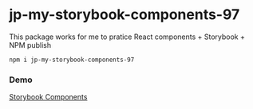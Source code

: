 # jp-my-storybook-components-97

This package works for me to pratice React components + Storybook + NPM publish

```
npm i jp-my-storybook-components-97
```

### Demo

[Storybook Components](https://jhosuap97.github.io/sb-components/?path=/story/ui-mylabel--basic)
